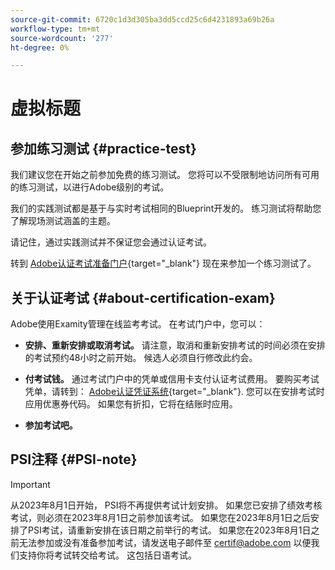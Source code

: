 ```yaml
---
source-git-commit: 6720c1d3d305ba3dd5ccd25c6d4231893a69b26a
workflow-type: tm+mt
source-wordcount: '277'
ht-degree: 0%

---
```

# 虚拟标题

## 参加练习测试 {#practice-test}

我们建议您在开始之前参加免费的练习测试。 您将可以不受限制地访问所有可用的练习测试，以进行Adobe级别的考试。

我们的实践测试都是基于与实时考试相同的Blueprint开发的。 练习测试将帮助您了解现场测试涵盖的主题。

请记住，通过实践测试并不保证您会通过认证考试。

转到 [Adobe认证考试准备门户](https://www.certmetrics.com/adobe/candidate/gmetrix_sso.aspx){target="_blank"} 现在来参加一个练习测试了。

## 关于认证考试 {#about-certification-exam}

Adobe使用Examity管理在线监考考试。 在考试门户中，您可以：

* **安排、重新安排或取消考试。** 请注意，取消和重新安排考试的时间必须在安排的考试预约48小时之前开始。 候选人必须自行修改此约会。

* **付考试钱。** 通过考试门户中的凭单或信用卡支付认证考试费用。 要购买考试凭单，请转到： [Adobe认证凭证系统](https://market.xvoucher.com/adobe/global){target="_blank"}. 您可以在安排考试时应用优惠券代码。 如果您有折扣，它将在结账时应用。

* **参加考试吧。**

## PSI注释 {#PSI-note}

>[!IMPORTANT]
>
>从2023年8月1日开始， PSI将不再提供考试计划安排。 如果您已安排了绩效考核考试，则必须在2023年8月1日之前参加该考试。 如果您在2023年8月1日之后安排了PSI考试，请重新安排在该日期之前举行的考试。 如果您在2023年8月1日之前无法参加或没有准备参加考试，请发送电子邮件至 <certif@adobe.com> 以便我们支持你将考试转交给考试。 这包括日语考试。
